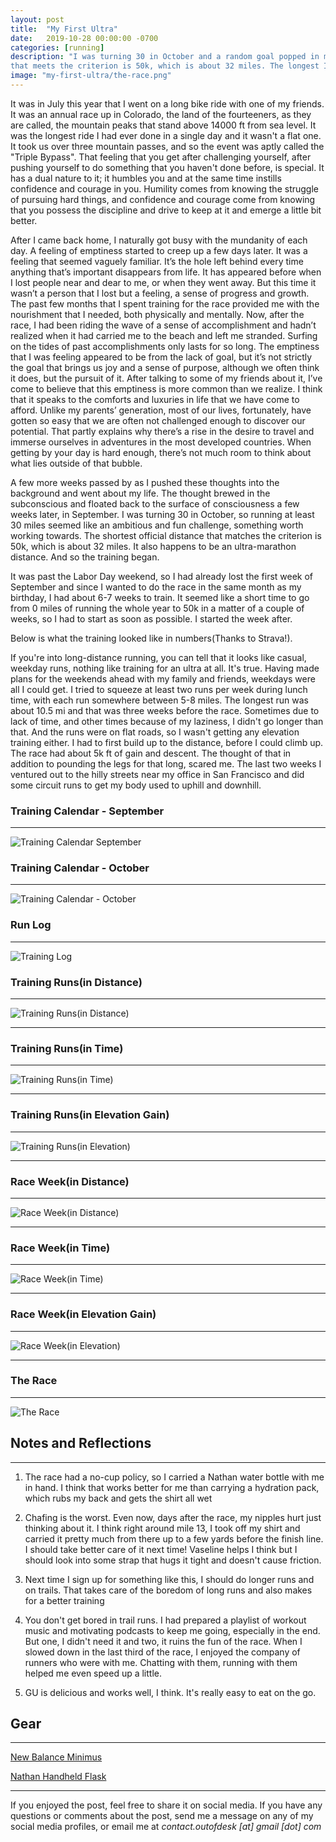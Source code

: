 ```yaml
---
layout: post
title:  "My First Ultra"
date:   2019-10-28 00:00:00 -0700
categories: [running]
description: "I was turning 30 in October and a random goal popped in my mind - to run at least 30 miles. The shortest official distance
that meets the criterion is 50k, which is about 32 miles. The longest I had run so far was a 35k the year before, which is about 22.5 miles. So it looked like an ambitious, formidable, yet doable challenge. It was past the Labor Day weekend, so I had already lost the first week of September..."
image: "my-first-ultra/the-race.png"
---
```

It was in July this year that I went on a long bike ride with one of my friends. It was an annual race up in Colorado, the land of the fourteeners, as they are called, the mountain peaks that stand above 14000 ft from sea level. It was the longest ride I had ever done in a single day and it wasn't a flat one. It took us over three mountain passes, and so the event was aptly called the "Triple Bypass". That feeling that you get after challenging yourself, after pushing yourself to do something that you haven't done before, is special. It has a dual nature to it; it humbles you and at the same time instills confidence and courage in you. Humility comes from knowing the struggle of pursuing hard things, and confidence and courage come from knowing that you possess the discipline and drive to keep at it and emerge a little bit better.

After I came back home, I naturally got busy with the mundanity of each day. A feeling of emptiness started to creep up a few days later. It was a feeling that seemed vaguely familiar. It’s the hole left behind every time anything that’s important disappears from life. It has appeared before when I lost people near and dear to me, or when they went away. But this time it wasn’t a person that I lost but a feeling, a sense of progress and growth. The past few months that I spent training for the race provided me with the nourishment that I needed, both physically and mentally. Now, after the race, I had been riding the wave of a sense of accomplishment and hadn’t realized when it had carried me to the beach and left me stranded. Surfing on the tides of past accomplishments only lasts for so long. The emptiness that I was feeling appeared to be from the lack of goal, but it’s not strictly the goal that brings us joy and a sense of purpose, although we often think it does, but the pursuit of it. After talking to some of my friends about it, I’ve come to believe that this emptiness is more common than we realize. I think that it speaks to the comforts and luxuries in life that we have come to afford. Unlike my parents’ generation, most of our lives, fortunately, have gotten so easy that we are often not challenged enough to discover our potential. That partly explains why there’s a rise in the desire to travel and immerse ourselves in adventures in the most developed countries. When getting by your day is hard enough, there’s not much room to think about what lies outside of that bubble.

A few more weeks passed by as I pushed these thoughts into the background and went about my life. The thought brewed in the subconscious and floated back to the surface of consciousness a few weeks later, in September. I was turning 30 in October, so running at least 30 miles seemed like an ambitious and fun challenge, something worth working towards. The shortest official distance that matches the criterion is 50k, which is about 32 miles. It also happens to be an ultra-marathon distance. And so the training began.

It was past the Labor Day weekend, so I had already lost the first week of September and since I wanted to do the race in the same month as my birthday, I had about 6-7 weeks to train. It seemed like a short time to go from 0 miles of running the whole year to 50k in a matter of a couple of weeks, so I had to start as soon as possible. I started the week after.

Below is what the training looked like in numbers(Thanks to Strava!).

If you're into long-distance running, you can tell that it looks like casual, weekday runs, nothing like training for an ultra at all. It's true. Having made plans for the weekends ahead with my family and friends, weekdays were all I could get. I tried to squeeze at least two runs per week during lunch time, with each run somewhere between 5-8 miles. The longest run was about 10.5 mi and that was three weeks before the race. Sometimes due to lack of time, and other times because of my laziness, I didn't go longer than that. And the runs were on flat roads, so I wasn't getting any elevation training either. I had to first build up to the distance, before I could climb up. The race had about 5k ft of gain and descent. The thought of that in addition to pounding the legs for that long, scared me. The last two weeks I ventured out to the hilly streets near my office in San Francisco and did some circuit runs to get my body used to uphill and downhill.


### Training Calendar - September
-----

![Training Calendar September](/static/img/my-first-ultra/training-calendar-september.png)


### Training Calendar - October
-----

![Training Calendar \- October](/static/img/my-first-ultra/training-calendar-october.png)


### Run Log
-----

![Training Log](/static/img/my-first-ultra/training-log.png)

### Training Runs(in Distance)
-----

![Training Runs\(in Distance\)](/static/img/my-first-ultra/training-runs-distance.png)

***

### Training Runs(in Time)
-----

![Training Runs\(in Time\)](/static/img/my-first-ultra/training-runs-time.png)

***

### Training Runs(in Elevation Gain)
-----

![Training Runs\(in Elevation\)](/static/img/my-first-ultra/training-runs-elevation.png)

***
### Race Week(in Distance)
-----

![Race Week\(in Distance\)](/static/img/my-first-ultra/race-week-distance.png)

***

### Race Week(in Time)
-----

![Race Week\(in Time\)](/static/img/my-first-ultra/race-week-time.png)

***

### Race Week(in Elevation Gain)
-----

![Race Week\(in Elevation\)](/static/img/my-first-ultra/race-week-elevation.png)

***

### The Race
-----

![The Race](/static/img/my-first-ultra/the-race.png)


## Notes and Reflections
-----

1. The race had a no-cup policy, so I carried a Nathan water bottle with me in hand. I think that works better for me than carrying a hydration pack, which rubs my back and gets the shirt all wet

2. Chafing is the worst. Even now, days after the race, my nipples hurt just thinking about it. I think right around mile 13, I took off my shirt and carried it pretty much from there up to a few yards before the finish line. I should take better care of it next time! Vaseline helps I think but I should look into some strap that hugs it tight and doesn't cause friction.

3. Next time I sign up for something like this, I should do longer runs and on trails. That takes care of the boredom of long runs and also makes for a better training

4. You don't get bored in trail runs. I had prepared a playlist of workout music and motivating podcasts to keep me going, especially in the end. But one, I didn't need it and two, it ruins the fun of the race. When I slowed down in the last third of the race, I enjoyed the company of runners who were with me. Chatting with them, running with them helped me even speed up a little.

5. GU is delicious and works well, I think. It's really easy to eat on the go.

## Gear
-----

[New Balance Minimus](https://www.newbalance.com/pd/Minimus-Trail-10/190325795818.html?ecid=ps_Google_pla_190325795818_1699205516&crtp=paidsearch&ncr=true&&CATARGETID=172000630002405320&CADevice=c&gclid=CjwKCAjwxt_tBRAXEiwAENY8hU7bNqAaUvQr4sk556T2MGHF4m5J3F30Jy7qvvDe9b_MznLsEbPS1BoCsSIQAvD_BwE&gclsrc=aw.ds#color=Black_with_Silver&size=8&width=2E)

[Nathan Handheld Flask](https://www.nathansports.com/collections/hydration/products/speedmax-plus-flask)

*****

If you enjoyed the post, feel free to share it on social media. If you have any questions or comments about the post, send me a message on any of my social media profiles, or email me at *contact.outofdesk [at] gmail [dot] com*
